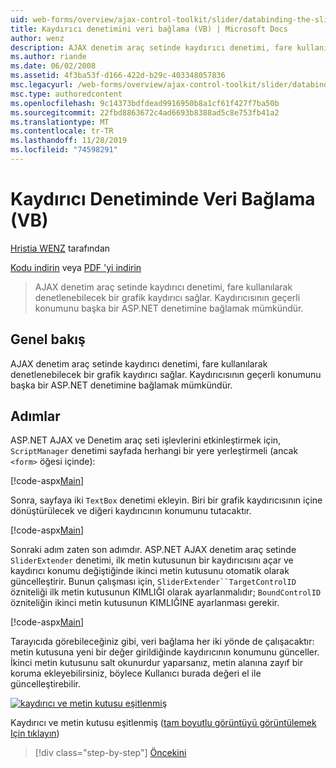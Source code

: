 ```yaml
---
uid: web-forms/overview/ajax-control-toolkit/slider/databinding-the-slider-control-vb
title: Kaydırıcı denetimini veri bağlama (VB) | Microsoft Docs
author: wenz
description: AJAX denetim araç setinde kaydırıcı denetimi, fare kullanılarak denetlenebilecek bir grafik kaydırıcı sağlar. Geçerli pozitif durumlar bağlamak mümkündür...
ms.author: riande
ms.date: 06/02/2008
ms.assetid: 4f3ba53f-d166-422d-b29c-403348057836
msc.legacyurl: /web-forms/overview/ajax-control-toolkit/slider/databinding-the-slider-control-vb
msc.type: authoredcontent
ms.openlocfilehash: 9c14373bdfdead9916950b8a1cf61f427f7ba50b
ms.sourcegitcommit: 22fbd8863672c4ad6693b8388ad5c8e753fb41a2
ms.translationtype: MT
ms.contentlocale: tr-TR
ms.lasthandoff: 11/28/2019
ms.locfileid: "74598291"
---
```

# <a name="databinding-the-slider-control-vb"></a>Kaydırıcı Denetiminde Veri Bağlama (VB)

[Hristia WENZ](https://github.com/wenz) tarafından

[Kodu indirin](https://download.microsoft.com/download/9/3/f/93f8daea-bebd-4821-833b-95205389c7d0/Slider0.vb.zip) veya [PDF 'yi indirin](https://download.microsoft.com/download/2/d/c/2dc10e34-6983-41d4-9c08-f78f5387d32b/slider0VB.pdf)

> AJAX denetim araç setinde kaydırıcı denetimi, fare kullanılarak denetlenebilecek bir grafik kaydırıcı sağlar. Kaydırıcısının geçerli konumunu başka bir ASP.NET denetimine bağlamak mümkündür.

## <a name="overview"></a>Genel bakış

AJAX denetim araç setinde kaydırıcı denetimi, fare kullanılarak denetlenebilecek bir grafik kaydırıcı sağlar. Kaydırıcısının geçerli konumunu başka bir ASP.NET denetimine bağlamak mümkündür.

## <a name="steps"></a>Adımlar

ASP.NET AJAX ve Denetim araç seti işlevlerini etkinleştirmek için, `ScriptManager` denetimi sayfada herhangi bir yere yerleştirmeli (ancak `<form>` öğesi içinde):

[!code-aspx[Main](databinding-the-slider-control-vb/samples/sample1.aspx)]

Sonra, sayfaya iki `TextBox` denetimi ekleyin. Biri bir grafik kaydırıcısının içine dönüştürülecek ve diğeri kaydırıcının konumunu tutacaktır.

[!code-aspx[Main](databinding-the-slider-control-vb/samples/sample2.aspx)]

Sonraki adım zaten son adımdır. ASP.NET AJAX denetim araç setinde `SliderExtender` denetimi, ilk metin kutusunun bir kaydırıcısını açar ve kaydırıcı konumu değiştiğinde ikinci metin kutusunu otomatik olarak güncelleştirir. Bunun çalışması için, `SliderExtender``TargetControlID` özniteliği ilk metin kutusunun KIMLIĞI olarak ayarlanmalıdır; `BoundControlID` özniteliğin ikinci metin kutusunun KIMLIĞINE ayarlanması gerekir.

[!code-aspx[Main](databinding-the-slider-control-vb/samples/sample3.aspx)]

Tarayıcıda görebileceğiniz gibi, veri bağlama her iki yönde de çalışacaktır: metin kutusuna yeni bir değer girildiğinde kaydırıcının konumunu günceller. İkinci metin kutusunu salt okunurdur yaparsanız, metin alanına zayıf bir koruma ekleyebilirsiniz, böylece Kullanıcı burada değeri el ile güncelleştirebilir.

[![kaydırıcı ve metin kutusu eşitlenmiş](databinding-the-slider-control-vb/_static/image2.png)](databinding-the-slider-control-vb/_static/image1.png)

Kaydırıcı ve metin kutusu eşitlenmiş ([tam boyutlu görüntüyü görüntülemek Için tıklayın](databinding-the-slider-control-vb/_static/image3.png))

> [!div class="step-by-step"]
> [Öncekini](using-the-slider-control-with-auto-postback-vb.md)
